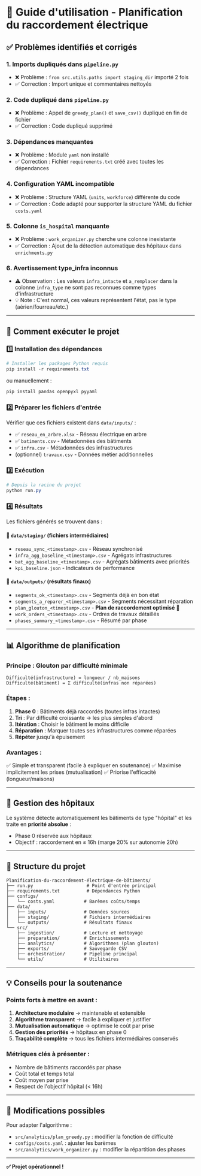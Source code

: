 # 🔌 Guide d'utilisation - Planification du raccordement électrique

## ✅ Problèmes identifiés et corrigés

### 1. **Imports dupliqués** dans `pipeline.py`
- ❌ Problème : `from src.utils.paths import staging_dir` importé 2 fois
- ✅ Correction : Import unique et commentaires nettoyés

### 2. **Code dupliqué** dans `pipeline.py`
- ❌ Problème : Appel de `greedy_plan()` et `save_csv()` dupliqué en fin de fichier
- ✅ Correction : Code dupliqué supprimé

### 3. **Dépendances manquantes**
- ❌ Problème : Module `yaml` non installé
- ✅ Correction : Fichier `requirements.txt` créé avec toutes les dépendances

### 4. **Configuration YAML incompatible**
- ❌ Problème : Structure YAML (`units`, `workforce`) différente du code
- ✅ Correction : Code adapté pour supporter la structure YAML du fichier `costs.yaml`

### 5. **Colonne `is_hospital` manquante**
- ❌ Problème : `work_organizer.py` cherche une colonne inexistante
- ✅ Correction : Ajout de la détection automatique des hôpitaux dans `enrichments.py`

### 6. **Avertissement type_infra inconnus**
- ⚠️ Observation : Les valeurs `infra_intacte` et `a_remplacer` dans la colonne `infra_type` ne sont pas reconnues comme types d'infrastructure
- 💡 Note : C'est normal, ces valeurs représentent l'état, pas le type (aérien/fourreau/etc.)

---

## 🚀 Comment exécuter le projet

### 1️⃣ **Installation des dépendances**

```powershell
# Installer les packages Python requis
pip install -r requirements.txt
```

ou manuellement :
```powershell
pip install pandas openpyxl pyyaml
```

### 2️⃣ **Préparer les fichiers d'entrée**

Vérifier que ces fichiers existent dans `data/inputs/` :
- ✅ `reseau_en_arbre.xlsx` - Réseau électrique en arbre
- ✅ `batiments.csv` - Métadonnées des bâtiments
- ✅ `infra.csv` - Métadonnées des infrastructures
- (optionnel) `travaux.csv` - Données métier additionnelles

### 3️⃣ **Exécution**

```powershell
# Depuis la racine du projet
python run.py
```

### 4️⃣ **Résultats**

Les fichiers générés se trouvent dans :

#### 📁 `data/staging/` (fichiers intermédiaires)
- `reseau_sync_<timestamp>.csv` - Réseau synchronisé
- `infra_agg_baseline_<timestamp>.csv` - Agrégats infrastructures
- `bat_agg_baseline_<timestamp>.csv` - Agrégats bâtiments avec priorités
- `kpi_baseline.json` - Indicateurs de performance

#### 📁 `data/outputs/` (résultats finaux)
- `segments_ok_<timestamp>.csv` - Segments déjà en bon état
- `segments_a_reparer_<timestamp>.csv` - Segments nécessitant réparation
- `plan_glouton_<timestamp>.csv` - **Plan de raccordement optimisé** 🎯
- `work_orders_<timestamp>.csv` - Ordres de travaux détaillés
- `phases_summary_<timestamp>.csv` - Résumé par phase

---

## 📊 Algorithme de planification

### Principe : **Glouton par difficulté minimale**

```
Difficulté(infrastructure) = longueur / nb_maisons
Difficulté(bâtiment) = Σ difficulté(infras non réparées)
```

### Étapes :
1. **Phase 0** : Bâtiments déjà raccordés (toutes infras intactes)
2. **Tri** : Par difficulté croissante → les plus simples d'abord
3. **Itération** : Choisir le bâtiment le moins difficile
4. **Réparation** : Marquer toutes ses infrastructures comme réparées
5. **Répéter** jusqu'à épuisement

### Avantages :
✅ Simple et transparent (facile à expliquer en soutenance)
✅ Maximise implicitement les prises (mutualisation)
✅ Priorise l'efficacité (longueur/maisons)

---

## 🏥 Gestion des hôpitaux

Le système détecte automatiquement les bâtiments de type "hôpital" et les traite en **priorité absolue** :
- Phase 0 réservée aux hôpitaux
- Objectif : raccordement en ≤ 16h (marge 20% sur autonomie 20h)

---

## 🔧 Structure du projet

```
Planification-du-raccordement-électrique-de-bâtiments/
├── run.py                    # Point d'entrée principal
├── requirements.txt          # Dépendances Python
├── configs/
│   └── costs.yaml           # Barèmes coûts/temps
├── data/
│   ├── inputs/              # Données sources
│   ├── staging/             # Fichiers intermédiaires
│   └── outputs/             # Résultats finaux
└── src/
    ├── ingestion/           # Lecture et nettoyage
    ├── preparation/         # Enrichissements
    ├── analytics/           # Algorithmes (plan glouton)
    ├── exports/             # Sauvegarde CSV
    ├── orchestration/       # Pipeline principal
    └── utils/               # Utilitaires
```

---

## 💡 Conseils pour la soutenance

### Points forts à mettre en avant :
1. **Architecture modulaire** → maintenable et extensible
2. **Algorithme transparent** → facile à expliquer et justifier
3. **Mutualisation automatique** → optimise le coût par prise
4. **Gestion des priorités** → hôpitaux en phase 0
5. **Traçabilité complète** → tous les fichiers intermédiaires conservés

### Métriques clés à présenter :
- Nombre de bâtiments raccordés par phase
- Coût total et temps total
- Coût moyen par prise
- Respect de l'objectif hôpital (< 16h)

---

## 📝 Modifications possibles

Pour adapter l'algorithme :
- `src/analytics/plan_greedy.py` : modifier la fonction de difficulté
- `configs/costs.yaml` : ajuster les barèmes
- `src/analytics/work_organizer.py` : modifier la répartition des phases

---

**✅ Projet opérationnel !**
